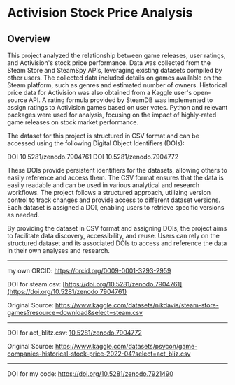 # Activision Stock Price Analysis 

**Overview**
---
This project analyzed the relationship between game releases, user ratings, and Activision's stock price performance. Data was collected from the Steam Store and SteamSpy APIs, leveraging existing datasets compiled by other users. The collected data included details on games available on the Steam platform, such as genres and estimated number of owners. Historical price data for Activision was also obtained from a Kaggle user's open-source API. A rating formula provided by SteamDB was implemented to assign ratings to Activision games based on user votes. 
Python and relevant packages were used for analysis, focusing on the impact of highly-rated game releases on stock market performance.

The dataset for this project is structured in CSV format and can be accessed using the following Digital Object Identifiers (DOIs):

DOI 10.5281/zenodo.7904761
DOI 10.5281/zenodo.7904772

These DOIs provide persistent identifiers for the datasets, allowing others to easily reference and access them. The CSV format ensures that the data is easily readable and can be used in various analytical and research workflows. The project follows a structured approach, utilizing version control to track changes and provide access to different dataset versions. Each dataset is assigned a DOI, enabling users to retrieve specific versions as needed.

By providing the dataset in CSV format and assigning DOIs, the project aims to facilitate data discovery, accessibility, and reuse. Users can rely on the structured dataset and its associated DOIs to access and reference the data in their own analyses and research.


---

my own ORCID: https://orcid.org/0009-0001-3293-2959

DOI for steam.csv: [https://doi.org/10.5281/zenodo.7904761](https://doi.org/10.5281/zenodo.7904761)

Original Source: https://www.kaggle.com/datasets/nikdavis/steam-store-games?resource=download&select=steam.csv

---

DOI for act_blitz.csv: [10.5281/zenodo.7904772](https://doi.org/10.5281/zenodo.7904772)

Original Source: https://www.kaggle.com/datasets/psycon/game-companies-historical-stock-price-2022-04?select=act_bliz.csv

---
DOI for my code: https://doi.org/10.5281/zenodo.7921490
